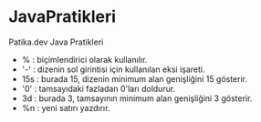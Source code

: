 # JavaPratikleri
Patika.dev Java Pratikleri

* % : biçimlendirici olarak kullanılır. 
* '-' : dizenin sol girintisi için kullanılan eksi işareti. 
* 15s : burada 15, dizenin minimum alan genişliğini 15 gösterir. 
* '0' : tamsayıdaki fazladan 0'ları doldurur. 
* 3d : burada 3, tamsayının minimum alan genişliğini 3 gösterir. 
* %n : yeni satırı yazdırır. 
